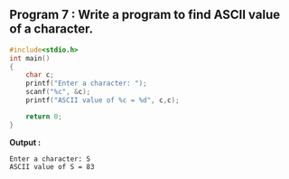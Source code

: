 ## Program 7 : Write a program to find ASCII value of a character.
```C
#include<stdio.h>
int main()
{
	char c;
	printf("Enter a character: ");
    scanf("%c", &c);
    printf("ASCII value of %c = %d", c,c);

	return 0;
}
```
**Output :**
```
Enter a character: S
ASCII value of S = 83
```

